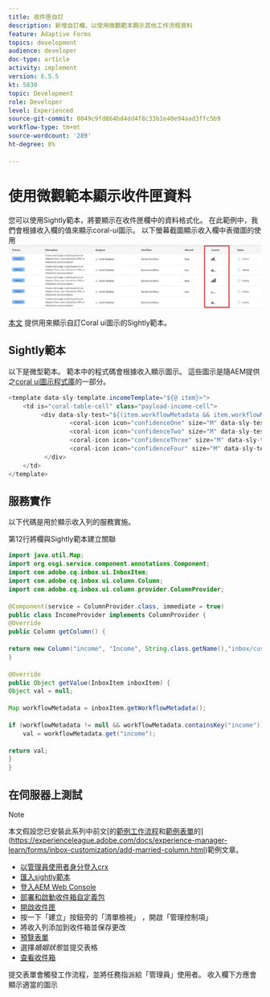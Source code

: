 ```yaml
---
title: 收件匣自訂
description: 新增自訂欄，以使用微觀範本顯示其他工作流程資料
feature: Adaptive Forms
topics: development
audience: developer
doc-type: article
activity: implement
version: 6.5.5
kt: 5830
topic: Development
role: Developer
level: Experienced
source-git-commit: 0049c9fd864bd4dd4f8c33b1e40e94aad3ffc5b9
workflow-type: tm+mt
source-wordcount: '289'
ht-degree: 0%

---
```


# 使用微觀範本顯示收件匣資料

您可以使用Sightly範本，將要顯示在收件匣欄中的資料格式化。 在此範例中，我們會根據收入欄的值來顯示coral-ui圖示。 以下螢幕截圖顯示收入欄中表徵圖的使用
![ince-icons](assets/income-column.PNG)

[本文](assets/sightly-template.zip) 提供用來顯示自訂Coral ui圖示的Sightly範本。

## Sightly範本

以下是微型範本。 範本中的程式碼會根據收入顯示圖示。 這些圖示是隨AEM提供之[coral ui圖示程式庫](https://helpx.adobe.com/experience-manager/6-3/sites/developing/using/reference-materials/coral-ui/coralui3/Coral.Icon.html#availableIcons)的一部分。

```java
<template data-sly-template.incomeTemplate="${@ item}>">
    <td is="coral-table-cell" class="payload-income-cell">
         <div data-sly-test="${(item.workflowMetadata && item.workflowMetadata.income)}" data-sly-set.income ="${item.workflowMetadata.income}">
                 <coral-icon icon="confidenceOne" size="M" data-sly-test="${income >=0 && income <10000}"></coral-icon>
                 <coral-icon icon="confidenceTwo" size="M" data-sly-test="${income >=10000 && income <100000}"></coral-icon>
                 <coral-icon icon="confidenceThree" size="M" data-sly-test="${income >=100000 && income <500000}"></coral-icon>
                 <coral-icon icon="confidenceFour" size="M" data-sly-test="${income >=500000}"></coral-icon>
          </div>
    </td>
</template>
```

## 服務實作

以下代碼是用於顯示收入列的服務實施。

第12行將欄與Sightly範本建立關聯

```java
import java.util.Map;
import org.osgi.service.component.annotations.Component;
import com.adobe.cq.inbox.ui.InboxItem;
import com.adobe.cq.inbox.ui.column.Column;
import com.adobe.cq.inbox.ui.column.provider.ColumnProvider;

@Component(service = ColumnProvider.class, immediate = true)
public class IncomeProvider implements ColumnProvider {
@Override
public Column getColumn() {

return new Column("income", "Income", String.class.getName(),"inbox/customization/column-templates.html", "incomeTemplate");
}

@Override
public Object getValue(InboxItem inboxItem) {
Object val = null;

Map workflowMetadata = inboxItem.getWorkflowMetadata();

if (workflowMetadata != null && workflowMetadata.containsKey("income"))
    val = workflowMetadata.get("income");

return val;
}
}
```

## 在伺服器上測試

>[!NOTE]
>
>本文假設您已安裝此系列中前文[的[範例工作流程](assets/review-workflow.zip)和[範例表單](assets/snap-form.zip)的](https://experienceleague.adobe.com/docs/experience-manager-learn/forms/inbox-customization/add-married-column.html)範例文章。

* [以管理員使用者身分登入crx](http://localhost:4502/crx/de/index.jsp)
* [匯入sightly範本](assets/sightly-template.zip)
* [登入AEM Web Console](http://localhost:4502/system/console/bundles)
* [部署和啟動收件箱自定義包](assets/income-column-customization.jar)
* [開啟收件匣](http://localhost:4502/aem/inbox)
* 按一下「建立」按鈕旁的「清單檢視」 ，開啟「管理控制項」
* 將收入列添加到收件箱並保存更改
* [預覽表單](http://localhost:4502/content/dam/formsanddocuments/snapform/jcr:content?wcmmode=disabled)
* 選擇&#x200B;_婚姻狀態_&#x200B;並提交表格
* [查看收件箱](http://localhost:4502/aem/inbox)

提交表單會觸發工作流程，並將任務指派給「管理員」使用者。 收入欄下方應會顯示適當的圖示
